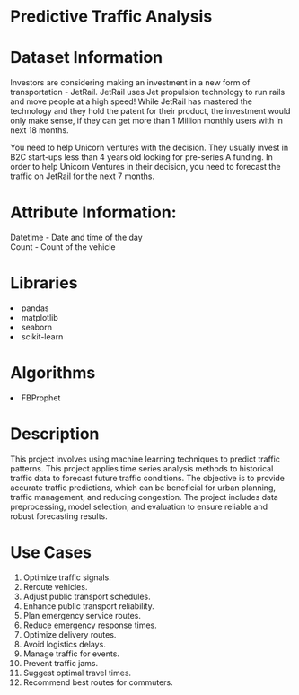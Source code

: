 # Predictive Traffic Analysis


# Dataset Information

Investors are considering making an investment in a new form of transportation - JetRail. JetRail uses Jet propulsion technology to run rails and move people at a high speed! While JetRail has mastered the technology and they hold the patent for their product, the investment would only make sense, if they can get more than 1 Million monthly users with in next 18 months.
 
You need to help Unicorn ventures with the decision. They usually invest in B2C start-ups less than 4 years old looking for pre-series A funding. In order to help Unicorn Ventures in their decision, you need to forecast the traffic on JetRail for the next 7 months.


# Attribute Information:

Datetime - Date and time of the day \
Count - Count of the vehicle


# Libraries

<li>pandas
<li>matplotlib
<li>seaborn
<li>scikit-learn

# Algorithms

<li>FBProphet
 

 # Description
 This project involves using machine learning techniques to predict traffic patterns. This project applies time series analysis methods to historical traffic data to forecast future traffic conditions. The objective is to provide accurate traffic predictions, which can be beneficial for urban planning, traffic management, and reducing congestion. The project includes data preprocessing, model selection, and evaluation to ensure reliable and robust forecasting results.

# Use Cases 
1. Optimize traffic signals.
2. Reroute vehicles.
3. Adjust public transport schedules.
4. Enhance public transport reliability.
5. Plan emergency service routes.
6. Reduce emergency response times.
7. Optimize delivery routes.
8. Avoid logistics delays.
9. Manage traffic for events.
10. Prevent traffic jams.
11. Suggest optimal travel times.
12. Recommend best routes for commuters.

